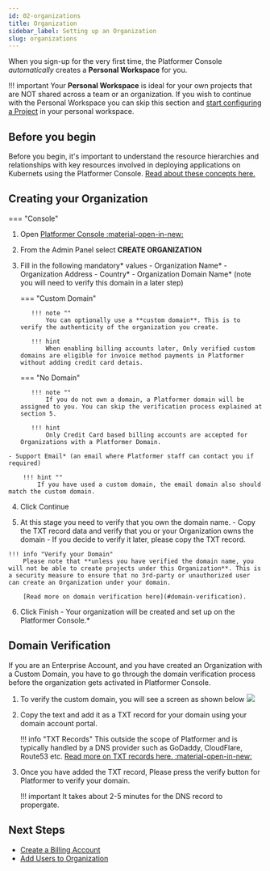 ```yaml
---
id: 02-organizations
title: Organization
sidebar_label: Setting up an Organization
slug: organizations
---
```



When you sign-up for the very first time, the Platformer Console *automatically* creates a **Personal Workspace** for you.

!!! important 
    Your **Personal Workspace** is ideal for your own projects that are NOT shared across a team or an organization. If you wish to continue with the Personal Workspace you can skip this section and [start configuring a Project](/user-guides/administration/04-projects) in your personal workspace.

## Before you begin

Before you begin, it's important to understand the resource hierarchies and relationships with key resources involved in deploying applications on Kubernets using the Platformer Console.
[Read about these concepts here.](/user-guides/administration/01-resource-hierachies)


## Creating your Organization

=== "Console"

  1. Open <a href="https://beta.console.platformer.com/" target="_"> Platformer Console :material-open-in-new:</a>

  2. From the Admin Panel select **CREATE ORGANIZATION**

  3. Fill in the following mandatory* values
    - Organization Name*
    - Organization Address
    - Country*
    - Organization Domain Name* (note you will need to verify this domain in a later step)

        === "Custom Domain"

            !!! note ""
                You can optionally use a **custom domain**. This is to verify the authenticity of the organization you create. 
            
            !!! hint
                When enabling billing accounts later, Only verified custom domains are eligible for invoice method payments in Platformer without adding credit card detais.
                

        === "No Domain"
        
            !!! note ""
                If you do not own a domain, a Platformer domain will be assigned to you. You can skip the verification process explained at section 5.

            !!! hint
                Only Credit Card based billing accounts are accepted for Organizations with a Platformer Domain.  

    - Support Email* (an email where Platformer staff can contact you if required)
     
        !!! hint ""
            If you have used a custom domain, the email domain also should match the custom domain.

  4. Click Continue

  5. At this stage you need to verify that you own the domain name.
    - Copy the TXT record data and verify that you or your Organization owns the domain
    - If you decide to verify it later, please copy the TXT record.

    !!! info "Verify your Domain"
        Please note that **unless you have verified the domain name, you will not be able to create projects under this Organization**. This is a security measure to ensure that no 3rd-party or unauthorized user can create an Organization under your domain.

        [Read more on domain verification here](#domain-verification).
  6. Click Finish - Your organization will be created and set up on the Platformer Console.*




## Domain Verification

If you are an Enterprise Account, and you have created an Organization with a Custom Domain, you have to go through the domain verification process before the organization gets activated in Platformer Console.

1. To verify the custom domain, you will see a screen as shown below
  ![](/assets/images//docs/custom-domain.png)

2. Copy the text and add it as a TXT record for your domain using your domain account portal.

    !!! info "TXT Records"
        This outside the scope of Platformer and is typically handled by a DNS provider such as GoDaddy, CloudFlare, Route53 etc. <a href="https://www.cloudflare.com/learning/dns/dns-records/dns-txt-record/" target="_"> Read more on TXT records here. :material-open-in-new:</a>

3. Once you have added the TXT record, Please press the verify button for Platformer to verify your domain.
  
    !!! important 
        It takes about 2-5 minutes for the DNS record to propergate.

## Next Steps

- [Create a Billing Account](/user-guides/administration/03-billing-accounts)
- [Add Users to Organization](/user-guides/administration/05-iam)